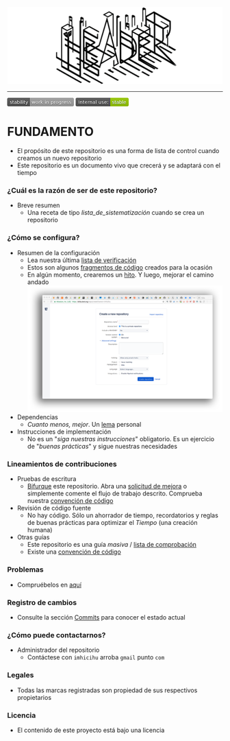 <p align="center">
  <img src="images/logo.png?raw=true" alt="Logotipo de 
  Good practices on repository creation"/>
</p>

---

![stability-work_in_progress](images/Badges/stability-work_in_progress.png)
![internaluse-green](images/Badges/internal_use_Stable.png)

# FUNDAMENTO #

* El propósito de este repositorio es una forma de lista de control cuando creamos un nuevo repositorio
* Este repositorio es un documento vivo que crecerá y se adaptará con el tiempo

### ¿Cuál es la razón de ser de este repositorio? ###
* Breve resumen
  - Una receta de tipo _lista_de_sistematización_ cuando se crea un repositorio

### ¿Cómo se configura?
* Resumen de la configuración
  - Lea nuestra última [lista de verificación](Checklist_4_Bitbucket.md)
  - Estos son algunos [fragmentos de código](https://bitbucket.org/imhicihu/workspace/snippets/) creados para la ocasión
  - En algún momento, crearemos un [hito](https://jira.atlassian.com/browse/BCLOUD-11528). Y luego, mejorar el camino andado
  ![repository.png](images/68747470733a2f2f6269746275636b65742e6f72672f7265706f2f656b79616545452f696d616765732f313637353835393637352d7265706f7369746f72792e706e67.png)
* Dependencias
  - _Cuanto menos, mejor_. Un [lema](https://dictionary.cambridge.org/es/diccionario/ingles/motto) personal
* Instrucciones de implementación
  - No es un "_siga nuestras instrucciones_" obligatorio. Es un ejercicio de "_buenas prácticas_" y sigue nuestras necesidades

### Lineamientos de contribuciones
* Pruebas de escritura
  - [Bifurque](https://es.wikipedia.org/wiki/Bifurcaci%C3%B3n_(desarrollo_de_software)) este repositorio. Abra una [solicitud de mejora](https://www.wikidata.org/wiki/Q68712963) o simplemente comente el flujo de trabajo descrito. Comprueba nuestra [convención de código](Coding_convention.md)
* Revisión de código fuente
  - No hay código. Sólo un ahorrador de tiempo, recordatorios y reglas de buenas prácticas para optimizar el _Tiempo_ (una creación humana)
* Otras guías
  - Este repositorio es una guía _masiva_ / [lista de comprobación](Checklist.md)
  - Existe una [convención de código](Coding_convention.md)

### Problemas

* Compruébelos en [aquí](https://bitbucket.org/imhicihu/good-practices-on-repository-creation/issues)

### Registro de cambios

* Consulte la sección [Commits](https://github.com/imhicihu/Good-practices-on-repository-creation/commits/master) para conocer el estado actual

### ¿Cómo puede contactarnos?
* Administrador del repositorio
    - Contáctese con `imhicihu` arroba `gmail` punto `com`

### Legales
* Todas las marcas registradas son propiedad de sus respectivos propietarios

### Licencia
* El contenido de este proyecto está bajo una licencia 

